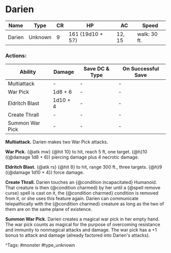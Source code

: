 # Darien

| Name | Type | CR | HP | AC | Speed |
|------|------|----|----|----|-------|
| Darien | Unknown | 9 | 161 (19d10 + 57) | 12, 15 | walk: 30 ft. |

### Actions:

| Ability | Damage | Save DC & Type | On Successful Save |
|---------|--------|----------------|--------------------|
| Multiattack | - | - | - |
| War Pick | 1d8 + 6 | - | - |
| Eldritch Blast | 1d10 + 4 | - | - |
| Create Thrall | - | - | - |
| Summon War Pick | - | - | - |


**Multiattack.** Darien makes two War Pick attacks.

**War Pick.** {@atk mw} {@hit 10} to hit, reach 5 ft, one target. {@h}10 ({@damage 1d8 + 6}) piercing damage plus 4 necrotic damage.

**Eldritch Blast.** {@atk rs} {@hit 8} to hit, range 300 ft., three targets. {@h}9 ({@damage 1d10 + 4}) force damage.

**Create Thrall.** Darien touches an {@condition incapacitated} Humanoid. That creature is then {@condition charmed} by her until a {@spell remove curse} spell is cast on it, the {@condition charmed} condition is removed from it, or she uses this feature again. Darien can communicate telepathically with the {@condition charmed} creature as long as the two of them are on the same plane of existence.

**Summon War Pick.** Darien creates a magical war pick in her empty hand. The war pick counts as magical for the purpose of overcoming resistance and immunity to nonmagical attacks and damage. The war pick has a +1 bonus to attack and damage (already factored into Darien's attacks).

^Tags: #monster #type_unknown